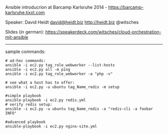 Ansible introducrion at Barcamp Karlsruhe 2014 - https://barcamp-karlsruhe.tixxt.com

Speaker:
David Heidt
david@heidt.biz
http://heidt.biz
@witsches


Slides (in german):
https://speakerdeck.com/witsches/cloud-orchestration-mit-ansible

----

sample commands: 

	# ad-hoc commands:
	ansible -i ec2.py tag_role_webworker --list-hosts
	ansible -i ec2.py all -m ping
	ansible -i ec2.py tag_role_webworker -a "php -v"

	# see what a host has to offer:
	ansible -i ec2.py -u ubuntu tag_Name_redis -m setup

	#simple playbook
	ansible-playbook -i ec2.py redis.yml
	# verify redis setup:
	ansible -i ec2.py -u ubuntu tag_Name_redis -a "redis-cli -a foobar INFO"

	#advanced playbook
	ansible-playbook -i ec2.py nginx-site.yml

